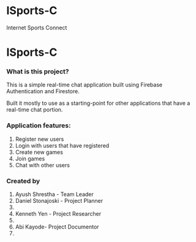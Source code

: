 # ISports-C
Internet Sports Connect
<h1>ISports-C</h1>
<h3>What is this project?</h3>
<p>This is a simple real-time chat application built using Firebase Authentication and Firestore.</p>
<p> Built it mostly to use as a starting-point for other applications that have a real-time chat portion.</p>
<h3>Application features:</h3>
<ol>
  <li>Register new users</li>
  <li>Login with users that have registered</li>
  <li>Create new games</li>
  <li>Join games</li>
  <li>Chat with other users</li>
</ol>
<h3> Created by </h3>
<ol> 
<li>Ayush Shrestha - Team Leader</li>
<li>Daniel Stonajoski - Project Planner<li>
<li>Kenneth Yen - Project Researcher<li>
<li>Abi Kayode- Project Documentor<li></ol>
